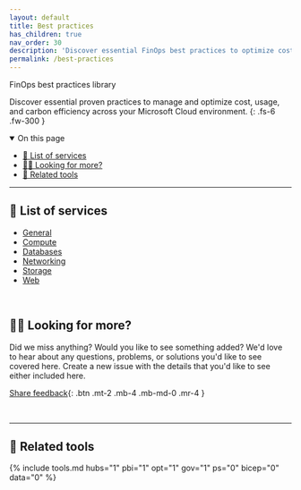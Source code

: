 ```yaml
---
layout: default
title: Best practices
has_children: true
nav_order: 30
description: 'Discover essential FinOps best practices to optimize cost efficiency and governance for your Azure resources.'
permalink: /best-practices
---
```


<span class="fs-9 d-block mb-4">FinOps best practices library</span>

Discover essential proven practices to manage and optimize cost, usage, and carbon efficiency across your Microsoft Cloud environment.
{: .fs-6 .fw-300 }

<details open markdown="1">
   <summary class="fs-2 text-uppercase">On this page</summary>

- [📇 List of services](#-list-of-services)
- [🙋‍♀️ Looking for more?](#️-looking-for-more)
- [🧰 Related tools](#-related-tools)

</details>

---

## 📇 List of services

<!-- Sort list alphabetically for findability -->

- [General](general/general.md)
- [Compute](compute/compute.md)
- [Databases](databases/databases.md)
- [Networking](networking/networking.md)
- [Storage](storage/storage.md)
- [Web](web/web.md)

<br>

## 🙋‍♀️ Looking for more?

Did we miss anything? Would you like to see something added? We'd love to hear about any questions, problems, or solutions you'd like to see covered here. Create a new issue with the details that you'd like to see either included here.

[Share feedback](https://github.com/microsoft/finops-toolkit/issues/new/choose){: .btn .mt-2 .mb-4 .mb-md-0 .mr-4 }

<br>

---

## 🧰 Related tools

{% include tools.md hubs="1" pbi="1" opt="1" gov="1" ps="0" bicep="0" data="0" %}

<br>
